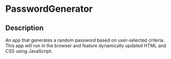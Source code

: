 # PasswordGenerator

## Description

An app that generates a random password based on user-selected criteria. This app will run in the browser and feature dynamically updated HTML and CSS using JavaScript.
